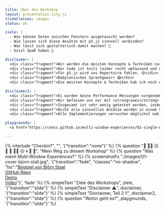 ```yaml
---
title: Über den Workshop
layout: presentation.11ty.js
slideClasses: images
status: ok

ziele: |
  - Wie können Daten zwischen Fenstern ausgetauscht werden?
  - Wie lassen sich diese Ansätze mit p5.js sinnvoll verbinden?
  - Was lässt sich gestalterisch damit machen? 🧐
  - bissl Spaß haben 👻

disclaimer: |
  <div class="fragment">Wir werden die meisten Konzepte & Techniken nur sehr oberflächlich behandeln.</div>
  <div class="fragment">Der Code ist teils leider recht umfassend und unübersichtlich.</div>
  <div class="fragment">Für p5.js wird uns Repertoire fehlen. 😢</div>
  <div class="fragment">Babylonisches Sprachgewirr 😱</div>
  <div class="fragment">Die meisten Konzepte & Techniken hab ich noch nie in der Hand gehabt oder gar ernsthaft genutzt. 🧐</div>

disclaimer2: |
  <div class="fragment">Es wurden keine Performance Messungen vorgenommen.</div>
  <div class="fragment">Wir befassen uns nur mit <strong>zwei</strong> Fenstern.</div>
  <div class="fragment">Insgesamt ist sehr wenig getestet worden, insbesonder wurden kaum Cross-Browser Tests gemacht.</div>
  <div class="fragment">Nicht alle sinnvollen Ansätze werden in einem Sketch(?) zusammen gebracht, z.B. Physics & Multi-Window</div>
  <div class="fragment">Alle Implementierungen versuchen möglichst nah an Standards zu sein.</div>

playgrounds: |
  <a href="https://cnoss.github.io/multi-window-experiences/02-single-window-simple-object-example/index.html">Single Window, Simple Object</a> // <a href="https://cnoss.github.io/multi-window-experiences/03-single-window-complex-object-example/index.html">Single Window, Complex Object</a> // <a href="https://cnoss.github.io/multi-window-experiences/04-multi-window-simple-object-example/index.html">Multi-Window, Simple Object</a> // <a href="https://cnoss.github.io/multi-window-experiences/05-multi-window-complex-object-example/index.html">Multi-Window, Complex Object</a> // <a href="https://cnoss.github.io/multi-window-experiences/06-rotating-circles-example/index.html">Rotating Circles</a>

---
```


{% interlude "Checkin?", "", '{"transition":"none"}'  %}
{% question "💪 😵‍💫 😖 💪 💪 🏃‍♂️ 😖 🌀 🏃 💪", "Mein Weg zu diesem Workshop" %}
{% question "Was meint *Multi-Window* Experiences?" %}
{% screenshotFs "./images/01-cover-bjorn-stall.jpg", '{"transition":"fade", "classes":"no-shadow", "bu":"[Beispiel von Björn Staal](https://80.lv/articles/a-programmer-presents-a-mind-blowing-multi-window-adaptive-experience)<br>[GitHub Repo](https://github.com/bgstaal/multipleWindow3dScene)<br>[Demo](https://bgstaal.github.io/multipleWindow3dScene/)<br>[Video](https://www.youtube.com/watch?v=4LwHH3r2qNY)"}', 'fade' %}
{% simpleText "Ziele des Workshops", ziele, '{"transition":"slide"}'  %}
{% simpleText "Disclaimer ⚠️", disclaimer, '{"transition":"slide"}'  %}
{% simpleText "Disclaimer, Teil 2 ‼️", disclaimer2, '{"transition":"slide"}'  %}
{% question "Wohin geht es?", playgrounds, '{"transition":"slide"}'  %}


